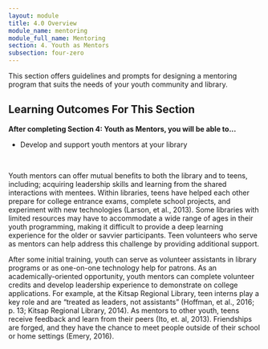 ```yaml
---
layout: module
title: 4.0 Overview
module_name: mentoring
module_full_name: Mentoring
section: 4. Youth as Mentors
subsection: four-zero
---
```


This section offers guidelines and prompts for designing a mentoring program that suits the needs of your youth community and library.

## Learning Outcomes For This Section

**After completing Section 4: Youth as Mentors, you will be able to...**
<ul class="fancy">
  <li>Develop and support youth mentors at your library</li> 
</ul>
<br>

Youth mentors can offer mutual benefits to both the library and to teens, including; acquiring leadership skills and learning from the shared interactions with mentees. Within libraries, teens have helped each other prepare for college entrance exams, complete school projects, and experiment with new technologies (Larson, et al., 2013). Some libraries with limited resources may have to accommodate a wide range of ages in their youth programming, making it difficult to provide a deep learning experience for the older or savvier participants. Teen volunteers who serve as mentors can help address this challenge by providing additional support.   

After some initial training, youth can serve as volunteer assistants in library programs or as one-on-one technology help for patrons. As an academically-oriented opportunity, youth mentors can complete volunteer credits and develop leadership experience to demonstrate on college applications. For example, at the Kitsap Regional Library, teen interns play a key role and are “treated as leaders, not assistants” (Hoffman, et al., 2016; p. 13; Kitsap Regional Library, 2014). As mentors to other youth, teens receive feedback and learn from their peers (Ito, et. al, 2013). Friendships are forged, and they have the chance to meet people outside of their school or home settings (Emery, 2016).
